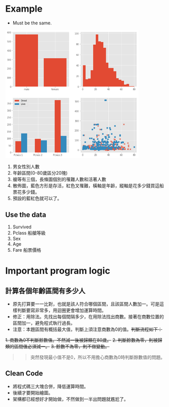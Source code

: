 # Example
* Must be the same.
<img src="./image/HW01.png" style="zoom:70%" />

1. 男女性別人數
2. 年齡區間(0-80歲區分20塊)
3. 艙等有三個，長條圖個別的罹難人數和活著人數
4. 散佈圖，藍色方形是存活，紅色叉罹難，橫軸是年齡，縱軸是花多少錢買這船票花多少錢。
5. 預設的藍紅色就可以了。

## Use the data

1. Survived
2. Pclass 船艙等級
3. Sex
4. Age
5. Fare 船票價格

# Important program logic

## 計算各個年齡區間有多少人
* 原先打算要一一比對，也就是該人符合哪個區間，且該區間人數加一。可是這樣判斷要寫非常多，用迴圈更會增加運算時間。
* 修正：用除法。先找出每個間隔多少，在用除法找出商數。接著在商數位置的區間加一，避免程式執行過長。
* 注意：本題區間有概括最大值，判斷上須注意商數為0的值。~~判斷流程如下：~~

~~1. 商數為0不判斷餘數值。不然減一後被歸類在80歲。~~
~~2. 判斷餘數為零，則被歸類的區間值必須減一。~~
~~3. 餘數不為零，則不做變動。~~
>> 突然發現最小值不是0，所以不用擔心商數為0時判斷餘數值的問題。

## Clean Code
* 將程式碼三大塊合併，降低運算時間。
* 後續才要開始繪圖。
* 架構都已經想好才開始做，不然做到一半出問題就尷尬了。